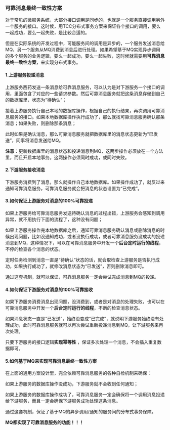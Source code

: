 ### 可靠消息最终一致性方案

对于常见的微服务系统，大部分接口调用是同步的，也就是一个服务直接调用另外一个服务的接口。这时候，用TCC分布式事务方案来保证各个接口的调用，要么一起成功，要么一起失败，是比较合适的。

但是在实际系统的开发过程中，可能服务间的调用是异步的，一个服务发送消息给MQ，另一个服务从MQ消费到消息后进行处理。如果希望基于MQ实现异步调用的多个服务的业务逻辑，要么一起成功，要么一起失败，这时候就需要用**可靠消息最终一致性方案**，来实现分布式事务。

#### 1.上游服务投递消息

上游服务西药发送一条消息给可靠消息服务，可以认为是对下游服务一个接口的调用，里面包含了对应的一些请求参数。然后可靠消息服务就把这条消息存储到自己的数据库里，状态为“待确认”；

接着上游服务执行自己本地的数据库操作，根据自己的执行结果，再次调用可靠消息服务的接口。如果本地数据库操作执行成功了，那么就找可靠消息服务确认那条消息；如果失败，则删除那条消息；

此时如果是确认消息，那么可靠消息服务就把数据库里的消息状态更新为“已发送”，同事将消息发送给MQ。

**注意**：更新数据库里的消息状态和投递消息到MQ，这两步操作必须放在一个方法里，而且开启本地事务。这两操作必须同时成功，或同时失败。

#### 2.下游服务接收消息

下游服务消费到了消息，那么就操作自己本地数据库。如果操作成功了，就反过来通知可靠消息服务，可靠消息服务就会把消息的状态设置为“已完成”。

#### 3.如何保证上游服务对消息的100%可靠投递

如果上游服务给可靠消息服务发送待确认消息的过程出错，上游服务会感知到调用异常，就不用执行下面的流程了，这种没有问题；

如果上游服务操作完本地数据库之后，通知可靠消息服务确认消息或删除消息的时候出现问题，比如没通知成功，或者没执行成功，或者可靠消息服务没成功的投递消息到MQ，这种情况下，可以在可靠消息服务中开发一个**后台定时运行的线程**，不停的检查各个消息的状态。

定时任务检测到消息一直是“待确认”状态的话，就会取检查上游服务是否执行成功，如果执行成功了，就修改消息状态为“已发送”，否则删除消息即可。

通过这套机制，就可以保证，可靠消息服务一定会尝试完成消息到MQ的投递。

#### 4.如何保证下游服务对消息的100%可靠接收

如果下游服务消费消息出现问题，没消费到，或者是对消息的处理失败，也可以在可靠消息服务中开发一个**后台定时运行的线程**，不断的检查消息状态。

如果消息状态一直是“已发送”，始终没变成“已完成”，就说明下游服务始终没有处理成功，此时可靠消息服务就可以再次尝试重新投递消息到MQ，让下游服务来再次处理。

只要下游服务的接口逻辑**实现幂等性** ，保证多次处理一个消息，不会插入重复数据即可。

#### 5.如何基于MQ来实现可靠消息最终一致性方案

在上面的通用方案设计里，完全依赖可靠消息服务的各种自检机制来确保：

如果上游服务的数据库操作没成功，下游服务就不会收到任何通知；

如果上游服务的数据库操作成功了，可靠消息服务一定会确保将一个调用消息投递给下游服务，而且一定会确保下游服务成功处理这条消息。

通过这套机制，保证了基于MQ的异步调用/通知的服务间的分布式事务保障。

**MQ都实现了可靠消息服务的功能！！！** 
